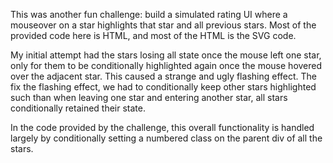 This was another fun challenge: build a simulated rating UI where a mouseover on a star highlights that star and all previous stars. Most of the provided code here is HTML, and most of the HTML is the SVG code. 

My initial attempt had the stars losing all state once the mouse left one star, only for them to be conditionally highlighted again once the mouse hovered over the adjacent star. This caused a strange and ugly flashing effect. The fix the flashing effect, we had to conditionally keep other stars highlighted such than when leaving one star and entering another star, all stars conditionally retained their state. 

In the code provided by the challenge, this overall functionality is handled largely by conditionally setting a numbered class on the parent div of all the stars.
